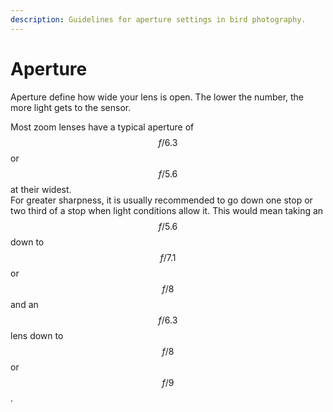 ```yaml
---
description: Guidelines for aperture settings in bird photography.
---
```


# Aperture

Aperture define how wide your lens is open. The lower the number, the more light gets to the sensor.

Most zoom lenses have a typical aperture of$$f/6.3$$or$$f/5.6$$at their widest.  
For greater sharpness, it is usually recommended to go down one stop or two third of a stop when light conditions allow it. This would mean taking an$$f/5.6$$down to $$f/7.1$$or$$f/8$$and an$$f/6.3$$lens down to$$f/8$$or$$f/9$$.

